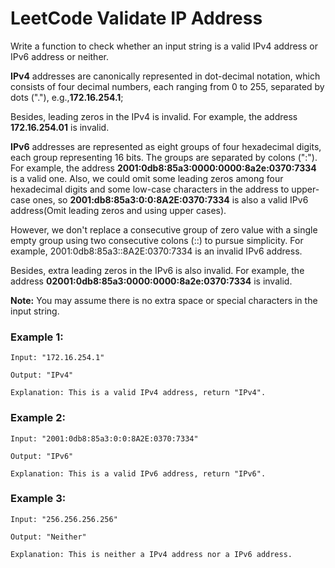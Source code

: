 # LeetCode Validate IP Address
Write a function to check whether an input string is a valid IPv4 address or IPv6 address or neither.

**IPv4** addresses are canonically represented in dot-decimal notation, which consists of four decimal numbers, each ranging from 0 to 255, separated by dots ("."), e.g.,**172.16.254.1**;

Besides, leading zeros in the IPv4 is invalid. For example, the address **172.16.254.01** is invalid.

**IPv6** addresses are represented as eight groups of four hexadecimal digits, each group representing 16 bits. The groups are separated by colons (":"). For example, the address **2001:0db8:85a3:0000:0000:8a2e:0370:7334** is a valid one. Also, we could omit some leading zeros among four hexadecimal digits and some low-case characters in the address to upper-case ones, so **2001:db8:85a3:0:0:8A2E:0370:7334** is also a valid IPv6 address(Omit leading zeros and using upper cases).

However, we don't replace a consecutive group of zero value with a single empty group using two consecutive colons (::) to pursue simplicity. For example, 2001:0db8:85a3::8A2E:0370:7334 is an invalid IPv6 address.

Besides, extra leading zeros in the IPv6 is also invalid. For example, the address **02001:0db8:85a3:0000:0000:8a2e:0370:7334** is invalid.

**Note:** You may assume there is no extra space or special characters in the input string.

### Example 1:
```
Input: "172.16.254.1"

Output: "IPv4"

Explanation: This is a valid IPv4 address, return "IPv4".
```

### Example 2:
```
Input: "2001:0db8:85a3:0:0:8A2E:0370:7334"

Output: "IPv6"

Explanation: This is a valid IPv6 address, return "IPv6".
```

### Example 3:
```
Input: "256.256.256.256"

Output: "Neither"

Explanation: This is neither a IPv4 address nor a IPv6 address.
```
